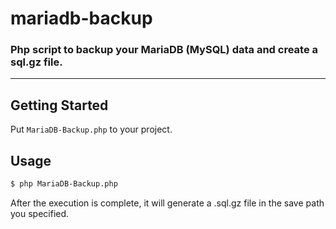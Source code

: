 # mariadb-backup
### Php script to backup your MariaDB (MySQL) data and create a sql.gz file.

---

## Getting Started

Put `MariaDB-Backup.php` to your project.

## Usage

```sh
$ php MariaDB-Backup.php
```

After the execution is complete, it will generate a .sql.gz file in the save path you specified.
